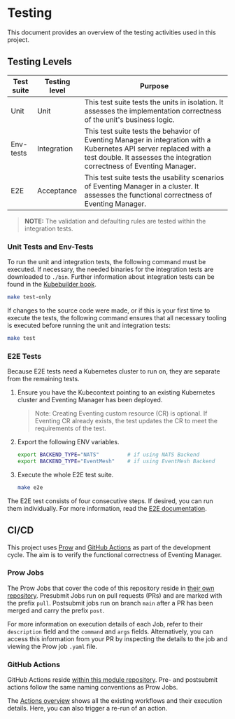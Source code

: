 # Testing

This document provides an overview of the testing activities used in this project.

## Testing Levels

| Test suite | Testing level | Purpose                                                                                                                                                                                             |
|------------|---------------|-----------------------------------------------------------------------------------------------------------------------------------------------------------------------------------------------------|
| Unit       | Unit          | This test suite tests the units in isolation. It assesses the implementation correctness of the unit's business logic.                                                                              |
| Env-tests  | Integration   | This test suite tests the behavior of Eventing Manager in integration with a Kubernetes API server replaced with a test double. It assesses the integration correctness of Eventing Manager. |
| E2E        | Acceptance    | This test suite tests the usability scenarios of Eventing Manager in a cluster. It assesses the functional correctness of Eventing Manager.                                                   |

> **NOTE:** The validation and defaulting rules are tested within the integration tests.

### Unit Tests and Env-Tests

To run the unit and integration tests, the following command must be executed. If necessary, the needed binaries for the integration tests are downloaded to `./bin`.
Further information about integration tests can be found in the [Kubebuilder book](https://book.kubebuilder.io/reference/envtest.html).

   ```sh
   make test-only
   ```

If changes to the source code were made, or if this is your first time to execute the tests, the following command ensures that all necessary tooling is executed before running the unit and integration tests:

   ```sh
   make test
   ```

### E2E Tests

Because E2E tests need a Kubernetes cluster to run on, they are separate from the remaining tests.

1. Ensure you have the Kubecontext pointing to an existing Kubernetes cluster and Eventing Manager has been deployed.

   > Note: Creating Eventing custom resource (CR) is optional. If Eventing CR already exists, the test updates the CR to meet the requirements of the test.

2. Export the following ENV variables.

   ```sh
   export BACKEND_TYPE="NATS"         # if using NATS Backend
   export BACKEND_TYPE="EventMesh"    # if using EventMesh Backend
   ```

2. Execute the whole E2E test suite.

   ```sh
   make e2e
   ```

The E2E test consists of four consecutive steps. If desired, you can run them individually. For more information, read the [E2E documentation](https://github.com/kyma-project/eventing-manager/blob/main/hack/e2e/README.md).

## CI/CD

This project uses [Prow](https://docs.prow.k8s.io/docs/) and [GitHub Actions](https://docs.github.com/en/actions) as part of the development cycle.
The aim is to verify the functional correctness of Eventing Manager.

### Prow Jobs

The Prow Jobs that cover the code of this repository reside in [their own repository](https://github.com/kyma-project/test-infra/tree/main/prow/jobs/kyma-project/eventing-manager).
Presubmit Jobs run on pull requests (PRs) and are marked with the prefix `pull`. Postsubmit jobs run on branch `main` after a PR has been merged and carry the prefix `post`.

For more information on execution details of each Job, refer to their `description` field and the `command` and `args` fields.
Alternatively, you can access this information from your PR by inspecting the details to the job and viewing the Prow job `.yaml` file.

### GitHub Actions

GitHub Actions reside [within this module repository](https://github.com/kyma-project/eventing-manager/tree/main/.github/workflows).
Pre- and postsubmit actions follow the same naming conventions as Prow Jobs.

The [Actions overview](https://github.com/kyma-project/eventing-manager/actions/) shows all the existing workflows and their execution details. Here, you can also trigger a re-run of an action.
